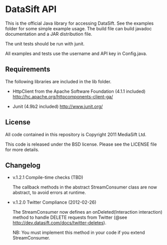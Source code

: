 DataSift API
============

This is the official Java library for accessing DataSift. See the examples
folder for some simple example usage. The build file can build javadoc
documentation and a JAR distribution file.

The unit tests should be run with junit.

All examples and tests use the username and API key in Config.java.

Requirements
------------

The following libraries are included in the lib folder.

* HttpClient from the Apache Software Foundation (4.1.1 included)
  http://hc.apache.org/httpcomponents-client-ga/

* Junit (4.9b2 included)
  http://www.junit.org/


License
-------

All code contained in this repository is Copyright 2011 MediaSift Ltd.

This code is released under the BSD license. Please see the LICENSE file for more details.

Changelog
---------

* v.1.2.1 Compile-time checks (TBD)

  The callback methods in the abstract StreamConsumer class are now abstract,
  to avoid errors at runtime.

* v.1.2.0 Twitter Compliance (2012-02-26)

  The StreamConsumer now defines an onDeleted(Interaction interaction) method to handle
  DELETE requests from Twitter (@see http://dev.datasift.com/docs/twitter-deletes).

  NB: You must implement this method in your code if you extend StreamConsumer.

